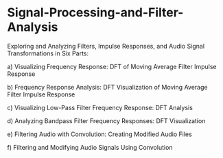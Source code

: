 # Signal-Processing-and-Filter-Analysis
Exploring and Analyzing Filters, Impulse Responses, and Audio Signal Transformations in Six Parts:

a) Visualizing Frequency Response: DFT of Moving Average Filter Impulse Response

b) Frequency Response Analysis: DFT Visualization of Moving Average Filter Impulse Response

c) Visualizing Low-Pass Filter Frequency Response: DFT Analysis

d) Analyzing Bandpass Filter Frequency Responses: DFT Visualization

e) Filtering Audio with Convolution: Creating Modified Audio Files

f) Filtering and Modifying Audio Signals Using Convolution


